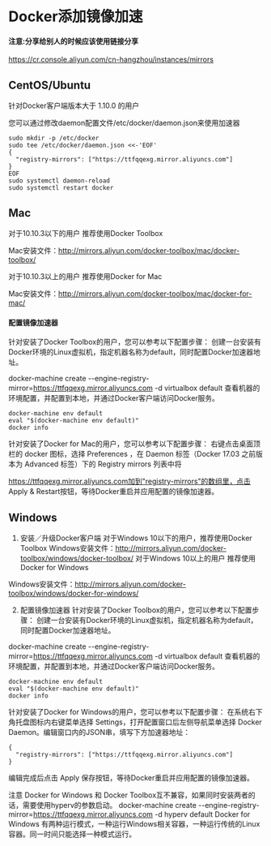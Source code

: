 # Docker添加镜像加速

#### 注意:分享给别人的时候应该使用链接分享

https://cr.console.aliyun.com/cn-hangzhou/instances/mirrors

## CentOS/Ubuntu
针对Docker客户端版本大于 1.10.0 的用户

您可以通过修改daemon配置文件/etc/docker/daemon.json来使用加速器

```
sudo mkdir -p /etc/docker
sudo tee /etc/docker/daemon.json <<-'EOF'
{
  "registry-mirrors": ["https://ttfqqexg.mirror.aliyuncs.com"]
}
EOF
sudo systemctl daemon-reload
sudo systemctl restart docker
```

## Mac

对于10.10.3以下的用户 推荐使用Docker Toolbox

Mac安装文件：http://mirrors.aliyun.com/docker-toolbox/mac/docker-toolbox/

对于10.10.3以上的用户 推荐使用Docker for Mac

Mac安装文件：http://mirrors.aliyun.com/docker-toolbox/mac/docker-for-mac/

#### 配置镜像加速器
针对安装了Docker Toolbox的用户，您可以参考以下配置步骤：
创建一台安装有Docker环境的Linux虚拟机，指定机器名称为default，同时配置Docker加速器地址。

docker-machine create --engine-registry-mirror=https://ttfqqexg.mirror.aliyuncs.com -d virtualbox default
查看机器的环境配置，并配置到本地，并通过Docker客户端访问Docker服务。

```
docker-machine env default
eval "$(docker-machine env default)"
docker info
```
针对安装了Docker for Mac的用户，您可以参考以下配置步骤：
右键点击桌面顶栏的 docker 图标，选择 Preferences ，在 Daemon 标签（Docker 17.03 之前版本为 Advanced 标签）下的 Registry mirrors 列表中将

https://ttfqqexg.mirror.aliyuncs.com加到"registry-mirrors"的数组里，点击 Apply & Restart按钮，等待Docker重启并应用配置的镜像加速器。



## Windows

1. 安装／升级Docker客户端
对于Windows 10以下的用户，推荐使用Docker Toolbox
Windows安装文件：http://mirrors.aliyun.com/docker-toolbox/windows/docker-toolbox/
对于Windows 10以上的用户 推荐使用Docker for Windows

Windows安装文件：http://mirrors.aliyun.com/docker-toolbox/windows/docker-for-windows/

2. 配置镜像加速器
针对安装了Docker Toolbox的用户，您可以参考以下配置步骤：
创建一台安装有Docker环境的Linux虚拟机，指定机器名称为default，同时配置Docker加速器地址。

docker-machine create --engine-registry-mirror=https://ttfqqexg.mirror.aliyuncs.com -d virtualbox default
查看机器的环境配置，并配置到本地，并通过Docker客户端访问Docker服务。
```
docker-machine env default
eval "$(docker-machine env default)"
docker info
```
针对安装了Docker for Windows的用户，您可以参考以下配置步骤：
在系统右下角托盘图标内右键菜单选择 Settings，打开配置窗口后左侧导航菜单选择 Docker Daemon。编辑窗口内的JSON串，填写下方加速器地址：
```
{
  "registry-mirrors": ["https://ttfqqexg.mirror.aliyuncs.com"]
}
```

编辑完成后点击 Apply 保存按钮，等待Docker重启并应用配置的镜像加速器。

注意
Docker for Windows 和 Docker Toolbox互不兼容，如果同时安装两者的话，需要使用hyperv的参数启动。
docker-machine create --engine-registry-mirror=https://ttfqqexg.mirror.aliyuncs.com -d hyperv default
Docker for Windows 有两种运行模式，一种运行Windows相关容器，一种运行传统的Linux容器。同一时间只能选择一种模式运行。